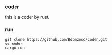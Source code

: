 ### coder
this is a coder by rust.
### run
```
git clone https://github.com/Bdbmzwsc/coder.git
cd coder
cargo run
```